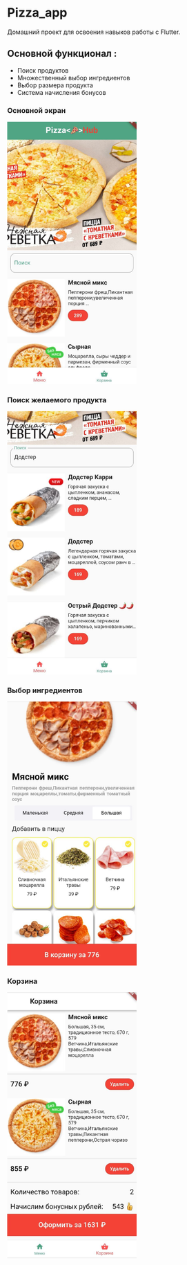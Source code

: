 # Pizza_app
Домашний проект для освоения навыков работы с Flutter.

## Основной функционал :
 - Поиск продуктов 
 - Множественный выбор ингредиентов
 - Выбор размера продукта
 - Система начисления бонусов
  
### Основной экран
 <img src='images/screens/screen1.png' width='300'>    
 
### Поиск желаемого продукта  
<img src='images/screens/screen4.png' width='300'>

### Выбор ингредиентов
 <img src='images/screens/screen2.png' width='300'>
 
### Корзина
 <img src='images/screens/screen3.png' width='300'>
